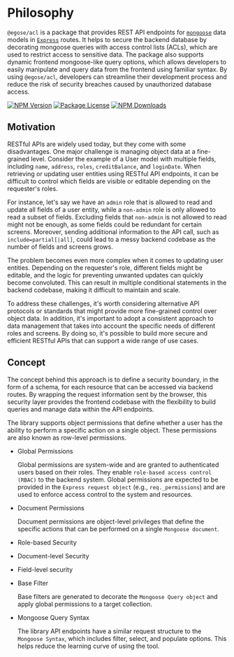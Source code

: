 # Philosophy

`@egose/acl` is a package that provides REST API endpoints for [`mongoose`](https://mongoosejs.com/) data models in [`Express`](https://expressjs.com/) routes. It helps to secure the backend database by decorating mongoose queries with access control lists (ACLs), which are used to restrict access to sensitive data. The package also supports dynamic frontend mongoose-like query options, which allows developers to easily manipulate and query data from the frontend using familiar syntax. By using `@egose/acl`, developers can streamline their development process and reduce the risk of security breaches caused by unauthorized database access.

<a href="https://www.npmjs.com/package/@egose/acl" target="_blank"><img src="https://img.shields.io/npm/v/@egose/acl.svg" alt="NPM Version" /></a>
<a href="https://www.npmjs.com/package/@egose/acl" target="_blank"><img src="https://img.shields.io/npm/l/@egose/acl.svg" alt="Package License" /></a>
<a href="https://www.npmjs.com/package/@egose/acl" target="_blank"><img src="https://img.shields.io/npm/dm/@egose/acl.svg" alt="NPM Downloads" /></a>

## Motivation

RESTful APIs are widely used today, but they come with some disadvantages. One major challenge is managing object data at a fine-grained level. Consider the example of a User model with multiple fields, including `name`, `address`, `roles`, `creditBalance`, and `loginDate`. When retrieving or updating user entities using RESTful API endpoints, it can be difficult to control which fields are visible or editable depending on the requester's roles.

For instance, let's say we have an `admin` role that is allowed to read and update all fields of a user entity, while a `non-admin` role is only allowed to read a subset of fields. Excluding fields that `non-admin` is not allowed to read might not be enough, as some fields could be redundant for certain screens. Moreover, sending additional information to the API call, such as `include=partial[|all]`, could lead to a messy backend codebase as the number of fields and screens grows.

The problem becomes even more complex when it comes to updating user entities. Depending on the requester's role, different fields might be editable, and the logic for preventing unwanted updates can quickly become convoluted. This can result in multiple conditional statements in the backend codebase, making it difficult to maintain and scale.

To address these challenges, it's worth considering alternative API protocols or standards that might provide more fine-grained control over object data. In addition, it's important to adopt a consistent approach to data management that takes into account the specific needs of different roles and screens. By doing so, it's possible to build more secure and efficient RESTful APIs that can support a wide range of use cases.

## Concept

The concept behind this approach is to define a security boundary, in the form of a schema, for each resource that can be accessed via backend routes. By wrapping the request information sent by the browser, this security layer provides the frontend codebase with the flexibility to build queries and manage data within the API endpoints.

The library supports object permissions that define whether a user has the ability to perform a specific action on a single object. These permissions are also known as row-level permissions.

- Global Permissions

    Global permissions are system-wide and are granted to authenticated users based on their roles. They enable `role-based access control (RBAC)` to the backend system. Global permissions are expected to be provided in the `Express request object` (e.g., `req._permissions`) and are used to enforce access control to the system and resources.

- Document Permissions

    Document permissions are object-level privileges that define the specific actions that can be performed on a single `Mongoose document`.

- Role-based Security

- Document-level Security

- Field-level security

- Base Filter

    Base filters are generated to decorate the `Mongoose Query object` and apply global permissions to a target collection.

- Mongoose Query Syntax

    The library API endpoints have a similar request structure to the `Mongoose Syntax`, which includes filter, select, and populate options. This helps reduce the learning curve of using the tool.
